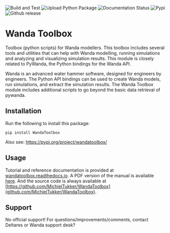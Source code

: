 ![Build and Test](https://github.com/MichielTukker/WandaToolbox/workflows/Build%20and%20Test/badge.svg)
![Upload Python Package](https://github.com/MichielTukker/WandaToolbox/workflows/Upload%20Python%20Package/badge.svg)
![[Documentation Status](https://readthedocs.org/projects/wandatoolbox/badge/?version=latest)](https://wandatoolbox.readthedocs.io/en/latest/?badge=latest)
![Pypi](https://img.shields.io/pypi/v/wandatoolbox)
![Github release](https://img.shields.io/github/v/release/michieltukker/wandatoolbox)

# Wanda Toolbox
Toolbox (python scripts) for Wanda modellers. This toolbox includes several tools and utilities that can help with Wanda modelling, 
running simulations and analyzing and visualizing simulation results. This module is closely related to PyWanda, the Python bindings for the Wanda API.

Wanda is an advanced water hammer software, designed for engineers by engineers. The Python API bindings can be used to create Wanda models, 
run simulations, and extract the simulation results. The Wanda Toolbox module includes additional scripts to go beyond the basic data retrieval of pywanda.
 

## Installation
Run the following to install this package:

```
pip install WandaToolbox
```

Also see: https://pypi.org/project/wandatoolbox/

## Usage
Tutorial and reference documentation is provided at [wandatoolbox.readthedocs.io](https://wandatoolbox.readthedocs.io). A PDF version of the manual is available [here](https://wandatoolbox.readthedocs.io/_/downloads/en/latest/pdf/). And the source code is always available at [https://github.com/MichielTukker/WandaToolbox](github.com/MichielTukker/WandaToolbox).

## Support
No official support! For questions/improvements/comments, contact Deltares or Wanda support desk?

